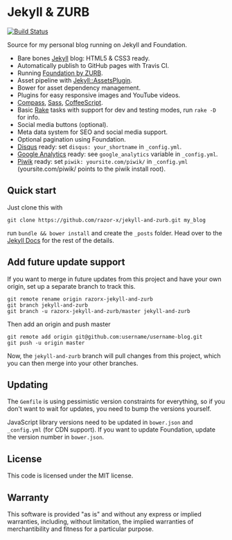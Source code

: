 # Jekyll & ZURB

[![Build Status](https://travis-ci.org/razor-x/evansosenko.com.png?branch=master)](https://travis-ci.org/razor-x/evansosenko.com)

Source for my personal blog running on Jekyll and Foundation.

- Bare bones [Jekyll](http://jekyllrb.com/) blog: HTML5 & CSS3 ready.
- Automatically publish to GitHub pages with Travis CI.
- Running [Foundation by ZURB](http://foundation.zurb.com/).
- Asset pipeline with [Jekyll::AssetsPlugin](https://github.com/ixti/jekyll-assets).
- Bower for asset dependency management.
- Plugins for easy responsive images and YouTube videos.
- [Compass](http://compass-style.org/), [Sass](http://sass-lang.com/), [CoffeeScript](http://coffeescript.org/).
- Basic [Rake](https://github.com/jimweirich/rake) tasks with support for dev and testing modes, run `rake -D` for info.
- Social media buttons (optional).
- Meta data system for SEO and social media support.
- Optional pagination using Foundation.
- [Disqus](https://disqus.com/) ready: set `disqus: your_shortname` in `_config.yml`.
- [Google Analytics](http://www.google.com/analytics/) ready: see `google_analytics` variable in `_config.yml`.
- [Piwik](https://piwik.org/) ready: set `piwik: yoursite.com/piwik/` in `_config.yml` (yoursite.com/piwik/ points to the piwik install root).

## Quick start

Just clone this with

    git clone https://github.com/razor-x/jekyll-and-zurb.git my_blog

run `bundle && bower install` and create the `_posts` folder.
Head over to the [Jekyll Docs](http://jekyllrb.com/docs/home/) for the rest of the details.

## Add future update support

If you want to merge in future updates from this project and have your own origin,
set up a separate branch to track this.

    git remote rename origin razorx-jekyll-and-zurb
    git branch jekyll-and-zurb
    git branch -u razorx-jekyll-and-zurb/master jekyll-and-zurb

Then add an origin and push master

    git remote add origin git@github.com:username/username-blog.git
    git push -u origin master

Now, the `jekyll-and-zurb` branch will pull changes from this project,
which you can then merge into your other branches.

## Updating

The `Gemfile` is using pessimistic version constraints for everything,
so if you don't want to wait for updates, you need to bump the versions yourself.

JavaScript library versions need to be updated in `bower.json` and `_config.yml` (for CDN support).
If you want to update Foundation, update the version number in `bower.json`.

## License

This code is licensed under the MIT license.

## Warranty

This software is provided "as is" and without any express or
implied warranties, including, without limitation, the implied
warranties of merchantibility and fitness for a particular
purpose.
